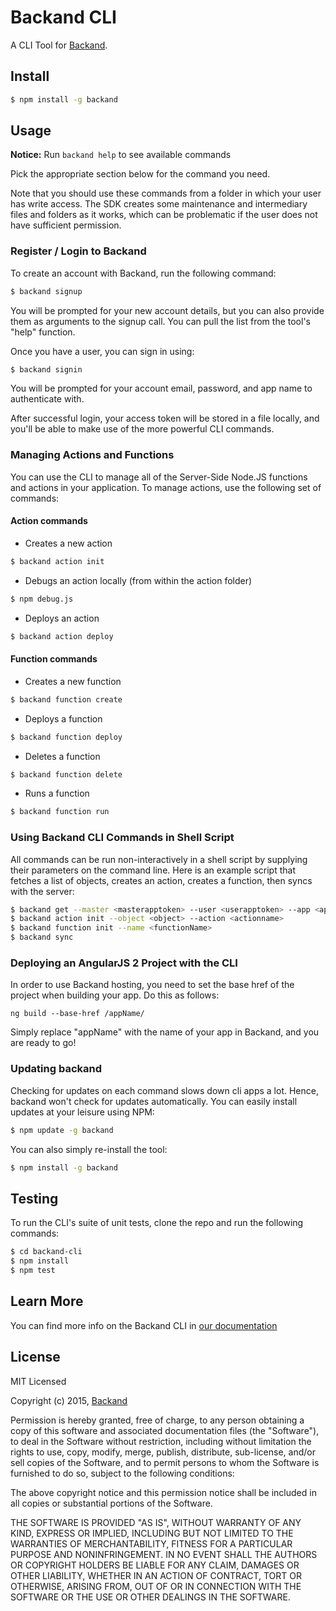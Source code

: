 # Backand CLI

A CLI Tool for [Backand](https://www.backand.com).

## Install

```sh
$ npm install -g backand
```

## Usage

**Notice:** Run ```backand help``` to see available commands

Pick the appropriate section below for the command you need.

Note that you should use these commands from a folder in which your user has write access. The SDK creates some maintenance and intermediary files and folders as it works, which can be problematic if the user does not have sufficient permission.

### Register / Login to Backand

To create an account with Backand, run the following command:

```sh
$ backand signup
```

You will be prompted for your new account details, but you can also provide them as arguments to the signup call. You can pull the list from the tool's "help" function.

Once you have a user, you can sign in using:

```sh
$ backand signin
```
You will be prompted for your account email, password, and app name to authenticate with.

After successful login, your access token will be stored in a file locally, and you'll be able to make use of the more powerful CLI commands.

### Managing Actions and Functions

You can use the CLI to manage all of the Server-Side Node.JS functions and actions in your application. To manage actions, use the following set of commands:

#### Action commands
* Creates a new action
```sh
$ backand action init
```

* Debugs an action locally (from within the action folder)
```sh
$ npm debug.js
```
* Deploys an action
```sh
$ backand action deploy
```

#### Function commands
* Creates a new function
```sh
$ backand function create
```

* Deploys a function
```sh
$ backand function deploy
```

* Deletes a function
```sh
$ backand function delete
```

* Runs a function
```sh
$ backand function run
```

### Using Backand CLI Commands in Shell Script

All commands can be run non-interactively in a shell script by supplying their parameters on the command line. Here is an example script that fetches a list of objects, creates an action, creates a function, then syncs with the server:

```sh
$ backand get --master <masterapptoken> --user <userapptoken> --app <appName> --object <objectName>
$ backand action init --object <object> --action <actionname>    
$ backand function init --name <functionName>
$ backand sync
```

### Deploying an AngularJS 2 Project with the CLI

In order to use Backand hosting, you need to set the base href of the project when building your app. Do this as follows: 

    ng build --base-href /appName/

Simply replace "appName" with the name of your app in Backand, and you are ready to go!

### Updating backand

Checking for updates on each command slows down cli apps a lot. Hence, backand won't check for updates automatically.
You can easily install updates at your leisure using NPM:

```sh
$ npm update -g backand
```

You can also simply re-install the tool:

```sh
$ npm install -g backand
```

## Testing

To run the CLI's suite of unit tests, clone the repo and run the following commands:

```sh
$ cd backand-cli
$ npm install
$ npm test
```

## Learn More

You can find more info on the Backand CLI in [our documentation](http://docs.backand.com/#backand-cli)
## License

MIT Licensed

Copyright (c) 2015, [Backand](https://www.backand.com)

Permission is hereby granted, free of charge, to any person obtaining a copy of this software and associated
documentation files (the "Software"), to deal in the Software without restriction, including without limitation the
rights to use, copy, modify, merge, publish, distribute, sub-license, and/or sell copies of the Software, and to
permit persons to whom the Software is furnished to do so, subject to the following conditions:

The above copyright notice and this permission notice shall be included in all copies or substantial portions of the
Software.

THE SOFTWARE IS PROVIDED "AS IS", WITHOUT WARRANTY OF ANY KIND, EXPRESS OR IMPLIED, INCLUDING BUT NOT LIMITED TO THE
WARRANTIES OF MERCHANTABILITY, FITNESS FOR A PARTICULAR PURPOSE AND NONINFRINGEMENT. IN NO EVENT SHALL THE AUTHORS OR
COPYRIGHT HOLDERS BE LIABLE FOR ANY CLAIM, DAMAGES OR OTHER LIABILITY, WHETHER IN AN ACTION OF CONTRACT, TORT OR
OTHERWISE, ARISING FROM, OUT OF OR IN CONNECTION WITH THE SOFTWARE OR THE USE OR OTHER DEALINGS IN THE SOFTWARE.
